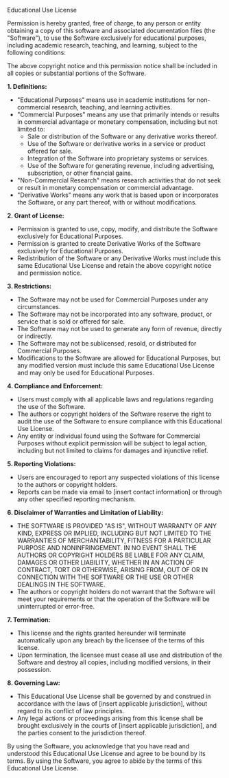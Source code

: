 Educational Use License

Permission is hereby granted, free of charge, to any person or entity obtaining a copy
of this software and associated documentation files (the "Software"), to use
the Software exclusively for educational purposes, including academic research,
teaching, and learning, subject to the following conditions:

The above copyright notice and this permission notice shall be included in all
copies or substantial portions of the Software.

**1. Definitions:**
   - "Educational Purposes" means use in academic institutions for non-commercial research, teaching, and learning activities.
   - "Commercial Purposes" means any use that primarily intends or results in commercial advantage or monetary compensation, including but not limited to:
     - Sale or distribution of the Software or any derivative works thereof.
     - Use of the Software or derivative works in a service or product offered for sale.
     - Integration of the Software into proprietary systems or services.
     - Use of the Software for generating revenue, including advertising, subscription, or other financial gains.
   - "Non-Commercial Research" means research activities that do not seek or result in monetary compensation or commercial advantage.
   - "Derivative Works" means any work that is based upon or incorporates the Software, or any part thereof, with or without modifications.

**2. Grant of License:**
   - Permission is granted to use, copy, modify, and distribute the Software exclusively for Educational Purposes.
   - Permission is granted to create Derivative Works of the Software exclusively for Educational Purposes.
   - Redistribution of the Software or any Derivative Works must include this same Educational Use License and retain the above copyright notice and permission notice.

**3. Restrictions:**
   - The Software may not be used for Commercial Purposes under any circumstances.
   - The Software may not be incorporated into any software, product, or service that is sold or offered for sale.
   - The Software may not be used to generate any form of revenue, directly or indirectly.
   - The Software may not be sublicensed, resold, or distributed for Commercial Purposes.
   - Modifications to the Software are allowed for Educational Purposes, but any modified version must include this same Educational Use License and may only be used for Educational Purposes.

**4. Compliance and Enforcement:**
   - Users must comply with all applicable laws and regulations regarding the use of the Software.
   - The authors or copyright holders of the Software reserve the right to audit the use of the Software to ensure compliance with this Educational Use License.
   - Any entity or individual found using the Software for Commercial Purposes without explicit permission will be subject to legal action, including but not limited to claims for damages and injunctive relief.

**5. Reporting Violations:**
   - Users are encouraged to report any suspected violations of this license to the authors or copyright holders.
   - Reports can be made via email to [insert contact information] or through any other specified reporting mechanism.

**6. Disclaimer of Warranties and Limitation of Liability:**
   - THE SOFTWARE IS PROVIDED "AS IS", WITHOUT WARRANTY OF ANY KIND, EXPRESS OR IMPLIED, INCLUDING BUT NOT LIMITED TO THE WARRANTIES OF MERCHANTABILITY, FITNESS FOR A PARTICULAR PURPOSE AND NONINFRINGEMENT. IN NO EVENT SHALL THE AUTHORS OR COPYRIGHT HOLDERS BE LIABLE FOR ANY CLAIM, DAMAGES OR OTHER LIABILITY, WHETHER IN AN ACTION OF CONTRACT, TORT OR OTHERWISE, ARISING FROM, OUT OF OR IN CONNECTION WITH THE SOFTWARE OR THE USE OR OTHER DEALINGS IN THE SOFTWARE.
   - The authors or copyright holders do not warrant that the Software will meet your requirements or that the operation of the Software will be uninterrupted or error-free.

**7. Termination:**
   - This license and the rights granted hereunder will terminate automatically upon any breach by the licensee of the terms of this license.
   - Upon termination, the licensee must cease all use and distribution of the Software and destroy all copies, including modified versions, in their possession.

**8. Governing Law:**
   - This Educational Use License shall be governed by and construed in accordance with the laws of [insert applicable jurisdiction], without regard to its conflict of law principles.
   - Any legal actions or proceedings arising from this license shall be brought exclusively in the courts of [insert applicable jurisdiction], and the parties consent to the jurisdiction thereof.

By using the Software, you acknowledge that you have read and understood this Educational Use License and agree to be bound by its terms.
By using the Software, you agree to abide by the terms of this Educational Use License.
